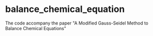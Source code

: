 # balance_chemical_equation
The code accompany the paper "A Modified Gauss-Seidel Method to Balance Chemical Equations"

